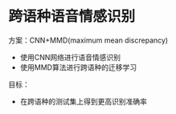 # 跨语种语音情感识别
方案：CNN+MMD(maximum mean discrepancy)
- 使用CNN网络进行语音情感识别
- 使用MMD算法进行跨语种的迁移学习

目标：
- 在跨语种的测试集上得到更高识别准确率


